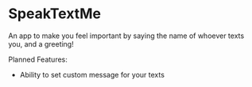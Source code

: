 # SpeakTextMe
An app to make you feel important by saying the name of whoever texts you, and a greeting!



Planned Features:
- Ability to set custom message for your texts
